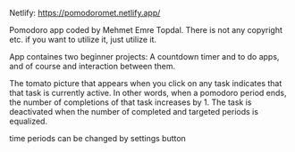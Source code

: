 Netlify: https://pomodoromet.netlify.app/

Pomodoro app coded by Mehmet Emre Topdal. There is not any copyright etc. if you want to utilize it, just utilize it.

App containes two beginner projects: A countdown timer and to do apps, and of course and interaction between them.

The tomato picture that appears when you click on any task indicates that that task is currently active. In other words, when a pomodoro period ends, the number of completions of that task increases by 1. The task is deactivated when the number of completed and targeted periods is equalized.

time periods can be changed by settings button
